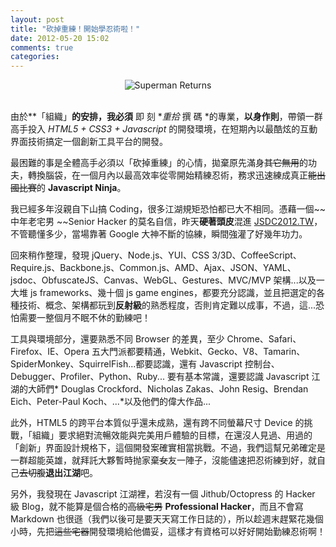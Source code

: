 ```yaml
---
layout: post
title: "砍掉重練！開始學忍術啦！"
date: 2012-05-20 15:02
comments: true
categories:   
---
```


<center>
<img src="/images/supermanreturns.png" ALT="Superman Returns"></img>
</center>
<br>


由於**「組織」**的安排，我必須** 即 刻 **重拾* 撰 碼 *的專業，**以身作則**，帶領一群高手投入 *HTML5 + CSS3 + Javascript* 的開發環境，在短期內以最酷炫的互動界面技術搞定一個創新工具平台的開發。

最困難的事是全體高手必須以「砍掉重練」的心情，拋棄原先滿身~~其它無用~~的功夫，轉換腦袋，在一個月內以最高效率從零開始精練忍術，務求迅速練成真正~~能出國比賽~~的 **Javascript Ninja**。

我已經多年沒親自下山搞 Coding，很多江湖規矩恐怕都已大不相同。憑藉一個~~中年老宅男 ~~Senior Hacker 的莫名自信，昨天**硬著頭皮**混進 [JSDC2012.TW](http://jsdc.tw/2012/Sessions)，不管聽懂多少，當場靠著 Google 大神不斷的協練，瞬間強灌了好幾年功力。

回來稍作整理，發現 jQuery、Node.js、YUI、CSS 3/3D、CoffeeScript、Require.js、Backbone.js、Common.js、AMD、Ajax、JSON、YAML、jsdoc、ObfuscateJS、Canvas、WebGL、Gestures、MVC/MVP 架構...以及一大堆 js frameworks、幾十個 js game engines，都要充分認識，並且把選定的各種技術、概念、架構都玩到**反射級**的熟悉程度，否則肯定難以成事，不過，這...恐怕需要一整個月不眠不休的勤練吧！

工具與環境部分，還要熟悉不同 Browser 的差異，至少 Chrome、Safari、Firefox、IE、Opera 五大門派都要精通，Webkit、Gecko、V8、Tamarin、SpiderMonkey、SquirrelFish...都要認識，還有 Javascript 控制台、Debugger、Profiler、Python、Ruby... 要有基本常識，還要認識 Javascript 江湖的大師們* Douglas Crockford、Nicholas Zakas、John Resig、Brendan Eich、Peter-Paul Koch、...*以及他們的偉大作品...

此外，HTML5 的跨平台本質似乎還未成熟，還有跨不同螢幕尺寸 Device 的挑戰，「組織」要求絕對流暢效能與完美用戶體驗的目標，在還沒人見過、用過的「創新」界面設計規格下，這個開發案確實相當挑戰。不過，我們這幫兄弟確定是一群超能英雄，就拜託大夥暫時抛家棄~~女~~友一陣子，沒能儘速把忍術練到好，就自己~~去切腹~~**退出江湖**吧。

另外，我發現在 Javascript 江湖裡，若沒有一個 Jithub/Octopress 的 Hacker 級 Blog，就不能算是個合格的~~高級宅男~~ **Professional Hacker**，而且不會寫 Markdown 也很遜（我們以後可是要天天寫工作日誌的），所以趁週末趕緊花幾個小時，先把~~這些宅器~~開發環境給他備妥，這樣才有資格可以好好開始勤練忍術啊！

